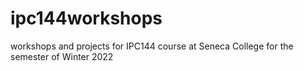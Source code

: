 # ipc144workshops
workshops and projects for IPC144 course at Seneca College for the semester of Winter 2022
